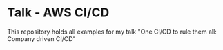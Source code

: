 # Talk - AWS CI/CD

This repository holds all examples for my talk "One CI/CD to rule them all: Company driven CI/CD"
